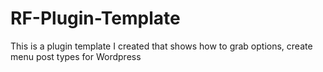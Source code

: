 # RF-Plugin-Template
This is a plugin template I created that shows how to grab options, create menu post types for Wordpress
